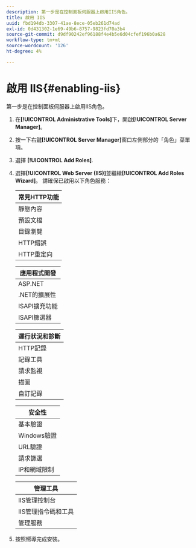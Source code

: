 ```yaml
---
description: 第一步是在控制面板伺服器上啟用IIS角色。
title: 啟用 IIS
uuid: fbd194db-3307-41ae-8ece-05eb261d74ad
exl-id: 0d431302-1e69-49b6-8757-9823fd70a3b4
source-git-commit: d9df90242ef96188f4e4b5e6d04cfef196b0a628
workflow-type: tm+mt
source-wordcount: '126'
ht-degree: 4%

---
```


# 啟用 IIS{#enabling-iis}

第一步是在控制面板伺服器上啟用IIS角色。

1. 在&#x200B;**[!UICONTROL Administrative Tools]**&#x200B;下，開啟&#x200B;**[!UICONTROL Server Manager]**。
1. 按一下右鍵&#x200B;**[!UICONTROL Server Manager]**&#x200B;窗口左側部分的「角色」菜單項。
1. 選擇 **[!UICONTROL Add Roles]**.
1. 選擇&#x200B;**[!UICONTROL Web Server (IIS)]**&#x200B;並繼續&#x200B;**[!UICONTROL Add Roles Wizard]**。 請確保已啟用以下角色服務：

   | 常見HTTP功能 |
   |---|
   | 靜態內容 |
   | 預設文檔 |
   | 目錄瀏覽 |
   | HTTP錯誤 |
   | HTTP重定向 |

   | 應用程式開發 |
   |---|
   | ASP.NET |
   | .NET的擴展性 |
   | ISAPI擴充功能 |
   | ISAPI篩選器 |

   | 運行狀況和診斷 |
   |---|
   | HTTP記錄 |
   | 記錄工具 |
   | 請求監視 |
   | 描圖 |
   | 自訂記錄 |

   | 安全性 |
   |---|
   | 基本驗證 |
   | Windows驗證 |
   | URL驗證 |
   | 請求篩選 |
   | IP和網域限制 |

   | 管理工具 |
   |---|
   | IIS管理控制台 |
   | IIS管理指令碼和工具 |
   | 管理服務 |

1. 按照嚮導完成安裝。
